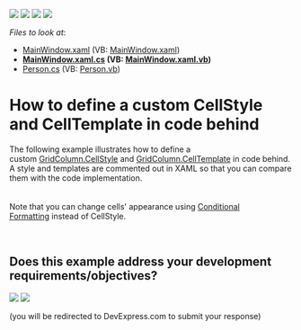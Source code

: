 <!-- default badges list -->
![](https://img.shields.io/endpoint?url=https://codecentral.devexpress.com/api/v1/VersionRange/128649710/14.1.3%2B)
[![](https://img.shields.io/badge/Open_in_DevExpress_Support_Center-FF7200?style=flat-square&logo=DevExpress&logoColor=white)](https://supportcenter.devexpress.com/ticket/details/E5102)
[![](https://img.shields.io/badge/📖_How_to_use_DevExpress_Examples-e9f6fc?style=flat-square)](https://docs.devexpress.com/GeneralInformation/403183)
[![](https://img.shields.io/badge/💬_Leave_Feedback-feecdd?style=flat-square)](#does-this-example-address-your-development-requirementsobjectives)
<!-- default badges end -->
<!-- default file list -->
*Files to look at*:

* [MainWindow.xaml](./CS/fGrid11/MainWindow.xaml) (VB: [MainWindow.xaml](./VB/fGrid11/MainWindow.xaml))
* **[MainWindow.xaml.cs](./CS/fGrid11/MainWindow.xaml.cs) (VB: [MainWindow.xaml.vb](./VB/fGrid11/MainWindow.xaml.vb))**
* [Person.cs](./CS/fGrid11/Person.cs) (VB: [Person.vb](./VB/fGrid11/Person.vb))
<!-- default file list end -->
# How to define a custom CellStyle and CellTemplate in code behind 


<p>The following example illustrates how to define a custom <a href="https://documentation.devexpress.com/WPF/DevExpress.Xpf.Grid.ColumnBase.CellStyle.property">GridColumn.CellStyle</a> and <a href="https://documentation.devexpress.com/WPF/DevExpress.Xpf.Grid.ColumnBase.CellTemplate.property">GridColumn.CellTemplate</a> in code behind. A style and templates are commented out in XAML so that you can compare them with the code implementation.<br><br><br>Note that you can change cells' appearance using <a href="https://documentation.devexpress.com/WPF/17130/Controls-and-Libraries/Data-Grid/Conditional-Formatting">Conditional Formatting</a> instead of CellStyle.</p>

<br/>


<!-- feedback -->
## Does this example address your development requirements/objectives?

[<img src="https://www.devexpress.com/support/examples/i/yes-button.svg"/>](https://www.devexpress.com/support/examples/survey.xml?utm_source=github&utm_campaign=wpf-data-grid-define-cellstyle-and-celltemplate-in-code-behind&~~~was_helpful=yes) [<img src="https://www.devexpress.com/support/examples/i/no-button.svg"/>](https://www.devexpress.com/support/examples/survey.xml?utm_source=github&utm_campaign=wpf-data-grid-define-cellstyle-and-celltemplate-in-code-behind&~~~was_helpful=no)

(you will be redirected to DevExpress.com to submit your response)
<!-- feedback end -->
